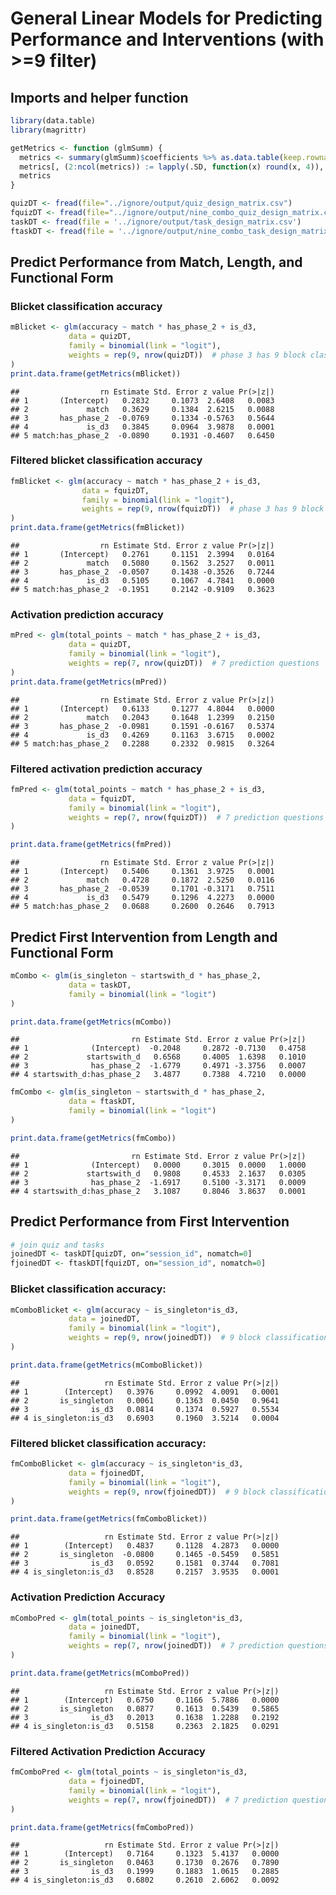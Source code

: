 General Linear Models for Predicting Performance and Interventions (with
\>=9 filter)
================

## Imports and helper function

``` r
library(data.table)
library(magrittr)

getMetrics <- function (glmSumm) {
  metrics <- summary(glmSumm)$coefficients %>% as.data.table(keep.rownames = TRUE)
  metrics[, (2:ncol(metrics)) := lapply(.SD, function(x) round(x, 4)), .SDcols=2:ncol(metrics)]
  metrics
}

quizDT <- fread(file="../ignore/output/quiz_design_matrix.csv")
fquizDT <- fread(file="../ignore/output/nine_combo_quiz_design_matrix.csv")
taskDT <- fread(file = '../ignore/output/task_design_matrix.csv')
ftaskDT <- fread(file = '../ignore/output/nine_combo_task_design_matrix.csv')
```

## Predict Performance from Match, Length, and Functional Form

### Blicket classification accuracy

``` r
mBlicket <- glm(accuracy ~ match * has_phase_2 + is_d3,
             data = quizDT,
             family = binomial(link = "logit"), 
             weights = rep(9, nrow(quizDT))  # phase 3 has 9 block classification questions, i.e. 9 correct/incorrect trials
)
print.data.frame(getMetrics(mBlicket))
```

    ##                  rn Estimate Std. Error z value Pr(>|z|)
    ## 1       (Intercept)   0.2832     0.1073  2.6408   0.0083
    ## 2             match   0.3629     0.1384  2.6215   0.0088
    ## 3       has_phase_2  -0.0769     0.1334 -0.5763   0.5644
    ## 4             is_d3   0.3845     0.0964  3.9878   0.0001
    ## 5 match:has_phase_2  -0.0890     0.1931 -0.4607   0.6450

### **Filtered** blicket classification accuracy

``` r
fmBlicket <- glm(accuracy ~ match * has_phase_2 + is_d3,
                data = fquizDT,
                family = binomial(link = "logit"), 
                weights = rep(9, nrow(fquizDT))  # phase 3 has 9 block classification questions, i.e. 9 correct/incorrect trials
)
print.data.frame(getMetrics(fmBlicket))
```

    ##                  rn Estimate Std. Error z value Pr(>|z|)
    ## 1       (Intercept)   0.2761     0.1151  2.3994   0.0164
    ## 2             match   0.5080     0.1562  3.2527   0.0011
    ## 3       has_phase_2  -0.0507     0.1438 -0.3526   0.7244
    ## 4             is_d3   0.5105     0.1067  4.7841   0.0000
    ## 5 match:has_phase_2  -0.1951     0.2142 -0.9109   0.3623

### Activation prediction accuracy

``` r
mPred <- glm(total_points ~ match * has_phase_2 + is_d3,
             data = quizDT,
             family = binomial(link = "logit"), 
             weights = rep(7, nrow(quizDT))  # 7 prediction questions
)
print.data.frame(getMetrics(mPred))
```

    ##                  rn Estimate Std. Error z value Pr(>|z|)
    ## 1       (Intercept)   0.6133     0.1277  4.8044   0.0000
    ## 2             match   0.2043     0.1648  1.2399   0.2150
    ## 3       has_phase_2  -0.0981     0.1591 -0.6167   0.5374
    ## 4             is_d3   0.4269     0.1163  3.6715   0.0002
    ## 5 match:has_phase_2   0.2288     0.2332  0.9815   0.3264

### **Filtered** activation prediction accuracy

``` r
fmPred <- glm(total_points ~ match * has_phase_2 + is_d3,
             data = fquizDT,
             family = binomial(link = "logit"), 
             weights = rep(7, nrow(fquizDT))  # 7 prediction questions
)

print.data.frame(getMetrics(fmPred))
```

    ##                  rn Estimate Std. Error z value Pr(>|z|)
    ## 1       (Intercept)   0.5406     0.1361  3.9725   0.0001
    ## 2             match   0.4728     0.1872  2.5250   0.0116
    ## 3       has_phase_2  -0.0539     0.1701 -0.3171   0.7511
    ## 4             is_d3   0.5479     0.1296  4.2273   0.0000
    ## 5 match:has_phase_2   0.0688     0.2600  0.2646   0.7913

## Predict First Intervention from Length and Functional Form

``` r
mCombo <- glm(is_singleton ~ startswith_d * has_phase_2,
             data = taskDT,
             family = binomial(link = "logit")
)

print.data.frame(getMetrics(mCombo))
```

    ##                         rn Estimate Std. Error z value Pr(>|z|)
    ## 1              (Intercept)  -0.2048     0.2872 -0.7130   0.4758
    ## 2             startswith_d   0.6568     0.4005  1.6398   0.1010
    ## 3              has_phase_2  -1.6779     0.4971 -3.3756   0.0007
    ## 4 startswith_d:has_phase_2   3.4877     0.7388  4.7210   0.0000

``` r
fmCombo <- glm(is_singleton ~ startswith_d * has_phase_2,
             data = ftaskDT,
             family = binomial(link = "logit")
)

print.data.frame(getMetrics(fmCombo))
```

    ##                         rn Estimate Std. Error z value Pr(>|z|)
    ## 1              (Intercept)   0.0000     0.3015  0.0000   1.0000
    ## 2             startswith_d   0.9808     0.4533  2.1637   0.0305
    ## 3              has_phase_2  -1.6917     0.5100 -3.3171   0.0009
    ## 4 startswith_d:has_phase_2   3.1087     0.8046  3.8637   0.0001

## Predict Performance from First Intervention

``` r
# join quiz and tasks
joinedDT <- taskDT[quizDT, on="session_id", nomatch=0]
fjoinedDT <- ftaskDT[fquizDT, on="session_id", nomatch=0]
```

### Blicket classification accuracy:

``` r
mComboBlicket <- glm(accuracy ~ is_singleton*is_d3,
             data = joinedDT,
             family = binomial(link = "logit"),
             weights = rep(9, nrow(joinedDT))  # 9 block classifications
)

print.data.frame(getMetrics(mComboBlicket))
```

    ##                   rn Estimate Std. Error z value Pr(>|z|)
    ## 1        (Intercept)   0.3976     0.0992  4.0091   0.0001
    ## 2       is_singleton   0.0061     0.1363  0.0450   0.9641
    ## 3              is_d3   0.0814     0.1374  0.5927   0.5534
    ## 4 is_singleton:is_d3   0.6903     0.1960  3.5214   0.0004

### **Filtered** blicket classification accuracy:

``` r
fmComboBlicket <- glm(accuracy ~ is_singleton*is_d3,
             data = fjoinedDT,
             family = binomial(link = "logit"),
             weights = rep(9, nrow(fjoinedDT))  # 9 block classifications
)

print.data.frame(getMetrics(fmComboBlicket))
```

    ##                   rn Estimate Std. Error z value Pr(>|z|)
    ## 1        (Intercept)   0.4837     0.1128  4.2873   0.0000
    ## 2       is_singleton  -0.0800     0.1465 -0.5459   0.5851
    ## 3              is_d3   0.0592     0.1581  0.3744   0.7081
    ## 4 is_singleton:is_d3   0.8528     0.2157  3.9535   0.0001

### Activation Prediction Accuracy

``` r
mComboPred <- glm(total_points ~ is_singleton*is_d3,
             data = joinedDT,
             family = binomial(link = "logit"),
             weights = rep(7, nrow(joinedDT))  # 7 prediction questions
)

print.data.frame(getMetrics(mComboPred))
```

    ##                   rn Estimate Std. Error z value Pr(>|z|)
    ## 1        (Intercept)   0.6750     0.1166  5.7886   0.0000
    ## 2       is_singleton   0.0877     0.1613  0.5439   0.5865
    ## 3              is_d3   0.2013     0.1638  1.2288   0.2192
    ## 4 is_singleton:is_d3   0.5158     0.2363  2.1825   0.0291

### **Filtered** Activation Prediction Accuracy

``` r
fmComboPred <- glm(total_points ~ is_singleton*is_d3,
             data = fjoinedDT,
             family = binomial(link = "logit"),
             weights = rep(7, nrow(fjoinedDT))  # 7 prediction questions
)

print.data.frame(getMetrics(fmComboPred))
```

    ##                   rn Estimate Std. Error z value Pr(>|z|)
    ## 1        (Intercept)   0.7164     0.1323  5.4137   0.0000
    ## 2       is_singleton   0.0463     0.1730  0.2676   0.7890
    ## 3              is_d3   0.1999     0.1883  1.0615   0.2885
    ## 4 is_singleton:is_d3   0.6802     0.2610  2.6062   0.0092
